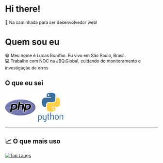 # Hi there!
:notebook: Na caminhada para ser desenvolvedor web!

# Quem sou eu
:grin: Meu nome é Lucas Bomfim. Eu vivo em São Paulo, Brasil. </br>
:computer: Trabalho com NOC na JBQ.Global, cuidando do monitoramento e investigação de erros

O que eu sei
---
<img src="https://raw.githubusercontent.com/devicons/devicon/c7d326b6009e60442abc35fa45706d6f30ee4c8e/icons/php/php-original.svg" alt="PHP Logo" width="100" height="100"/><img src="https://raw.githubusercontent.com/devicons/devicon/c7d326b6009e60442abc35fa45706d6f30ee4c8e/icons/python/python-original-wordmark.svg" alt="Python Logo" width="100" height="100"/>

---

## &#x1f4c8; O que mais uso

[![Top Langs](https://github-readme-stats.vercel.app/api/top-langs/?username=griothe4rt&layout=compact&theme=dracula)](https://github.com/griothe4rt/github-readme-stats)


